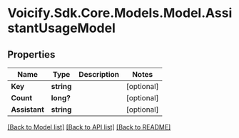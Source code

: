 # Voicify.Sdk.Core.Models.Model.AssistantUsageModel
## Properties

Name | Type | Description | Notes
------------ | ------------- | ------------- | -------------
**Key** | **string** |  | [optional] 
**Count** | **long?** |  | [optional] 
**Assistant** | **string** |  | [optional] 

[[Back to Model list]](../README.md#documentation-for-models) [[Back to API list]](../README.md#documentation-for-api-endpoints) [[Back to README]](../README.md)

